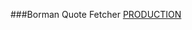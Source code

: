 ###Borman Quote Fetcher 
[PRODUCTION](http://borman-fetcher.us-east-1.elasticbeanstalk.com/api/quotes)


